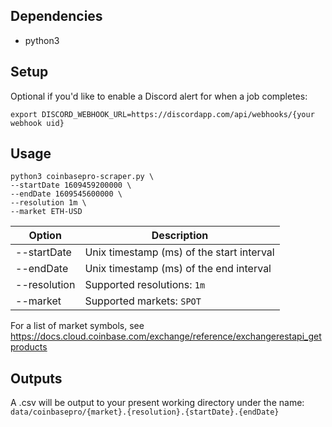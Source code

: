 ## Dependencies
- python3

## Setup
Optional if you'd like to enable a Discord alert for when a job completes: 

```export DISCORD_WEBHOOK_URL=https://discordapp.com/api/webhooks/{your webhook uid}```

## Usage

```
python3 coinbasepro-scraper.py \
--startDate 1609459200000 \
--endDate 1609545600000 \
--resolution 1m \
--market ETH-USD
```

Option | Description
--- | ---
--startDate | Unix timestamp (ms) of the start interval
--endDate | Unix timestamp (ms) of the end interval
--resolution | Supported resolutions: ```1m```
--market | Supported markets: ```SPOT```

For a list of market symbols, see 
https://docs.cloud.coinbase.com/exchange/reference/exchangerestapi_getproducts




## Outputs
A .csv will be output to your present working directory under the name: 
```data/coinbasepro/{market}.{resolution}.{startDate}.{endDate}```

